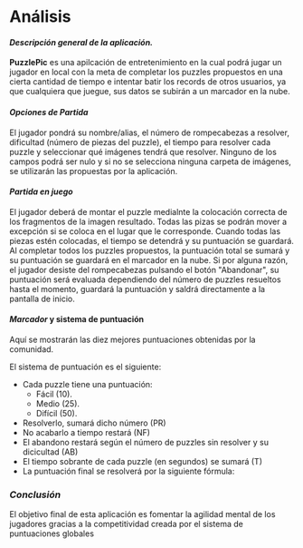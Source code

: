 # Análisis

#### *Descripción general de la aplicación.*



**PuzzlePic** es una apilcación de entretenimiento en la cual podrá jugar un jugador en local con la meta de completar los puzzles propuestos en una cierta cantidad de tiempo e intentar batir los records de otros usuarios, ya que cualquiera que juegue, sus datos se subirán a un marcador en la nube.



#### *Opciones de Partida*

El jugador pondrá su nombre/alias, el número de rompecabezas a resolver, dificultad (número de piezas del puzzle), el tiempo para resolver cada puzzle y seleccionar qué imágenes tendrá que resolver. Ninguno de los campos podrá ser nulo y si no se selecciona ninguna carpeta de imágenes, se utilizarán las propuestas por la aplicación.



#### *Partida en juego*

El jugador deberá de montar el puzzle medialnte la colocación correcta de los fragmentos de la imagen resultado. Todas las pizas se podrán mover a excepción si se coloca en el lugar que le corresponde. Cuando todas las piezas estén colocadas, el tiempo se detendrá y su puntuación se guardará. Al completar todos los puzzles propuestos, la puntuación total se sumará y su puntuación se guardará en el marcador en la nube. Si por alguna razón, el jugador desiste del rompecabezas pulsando el botón "Abandonar", su puntuación será evaluada dependiendo del número de puzzles resueltos hasta el momento, guardará la puntuación y saldrá directamente a la pantalla de inicio.


#### *Marcador* y sistema de puntuación

Aquí se mostrarán las diez mejores puntuaciones obtenidas por la comunidad. 



El sistema de puntuación es el siguiente:

- Cada puzzle tiene una puntuación:
  - Fácil (10).
  - Medio (25).
  - Difícil (50).
- Resolverlo, sumará dicho número (PR)
- No acabarlo a tiempo restará (NF)
- El abandono restará según el número de puzzles sin resolver y su dicicultad (AB)
- El tiempo sobrante de cada puzzle (en segundos) se sumará (T)
- La puntuación final se resolverá por la siguiente fórmula: 



### *Conclusión*

El objetivo final de esta aplicación es fomentar la agilidad mental de los jugadores gracias a la competitividad creada por el sistema de puntuaciones globales